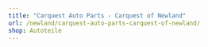 ```yaml
---
title: "Carquest Auto Parts - Carquest of Newland"
url: /newland/carquest-auto-parts-carquest-of-newland/
shop: Autoteile
---
```

